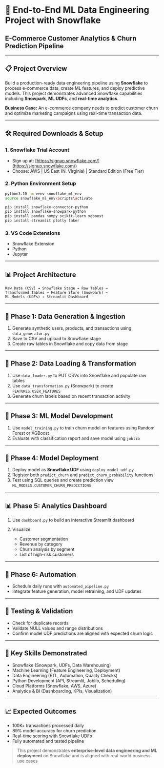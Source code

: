 # 🚀 End-to-End ML Data Engineering Project with Snowflake

## E-Commerce Customer Analytics & Churn Prediction Pipeline

---

## 📋 Project Overview

Build a production-ready data engineering pipeline using **Snowflake** to process e-commerce data, create ML features, and deploy predictive models. This project demonstrates advanced Snowflake capabilities including **Snowpark**, **ML UDFs**, and **real-time analytics**.

**Business Case:** An e-commerce company needs to predict customer churn and optimize marketing campaigns using real-time transaction data.

---


## 🛠️ Required Downloads & Setup

### 1. Snowflake Trial Account

* Sign up at: [https://signup.snowflake.com/](https://signup.snowflake.com/)
* Choose: AWS | US East (N. Virginia) | Standard Edition (Free Tier)

### 2. Python Environment Setup

```bash
python3.10 -m venv snowflake_ml_env
source snowflake_ml_env\Scripts\activate

pip install snowflake-connector-python
pip install snowflake-snowpark-python
pip install pandas numpy scikit-learn xgboost
pip install streamlit plotly faker
```

### 3. VS Code Extensions

* Snowflake Extension
* Python
* Jupyter

---

## 📊 Project Architecture

```
Raw Data (CSV) ➔ Snowflake Stage ➔ Raw Tables ➔
Transformed Tables ➔ Feature Store (Snowpark) ➔
ML Models (UDFs) ➔ Streamlit Dashboard
```

---

## 🌟 Phase 1: Data Generation & Ingestion

1. Generate synthetic users, products, and transactions using `data_generator.py`
2. Save to CSV and upload to Snowflake stage
3. Create raw tables in Snowflake and copy data from stage

---

## 🔄 Phase 2: Data Loading & Transformation

1. Use `data_loader.py` to PUT CSVs into Snowflake and populate raw tables
2. Use `data_transformation.py` (Snowpark) to create `FEATURES.USER_FEATURES`
3. Generate churn labels based on recent transaction activity

---

## 🤖 Phase 3: ML Model Development

1. Use `model_training.py` to train churn model on features using Random Forest or XGBoost
2. Evaluate with classification report and save model using `joblib`

---

## 💾 Phase 4: Model Deployment

1. Deploy model as **Snowflake UDF** using `deploy_model_udf.py`
2. Register both `predict_churn` and `predict_churn_probability` functions
3. Test using SQL queries and create prediction view `ML_MODELS.CUSTOMER_CHURN_PREDICTIONS`

---

## 📊 Phase 5: Analytics Dashboard

1. Use `dashboard.py` to build an interactive Streamlit dashboard
2. Visualize:

   * Customer segmentation
   * Revenue by category
   * Churn analysis by segment
   * List of high-risk customers

---

## 📆 Phase 6: Automation

* Schedule daily runs with `automated_pipeline.py`
* Integrate feature generation, model retraining, and UDF updates

---

## 📅 Testing & Validation

* Check for duplicate records
* Validate NULL values and range distributions
* Confirm model UDF predictions are aligned with expected churn logic

---

## 💼 Key Skills Demonstrated

* Snowflake (Snowpark, UDFs, Data Warehousing)
* Machine Learning (Feature Engineering, Deployment)
* Data Engineering (ETL, Automation, Quality Checks)
* Python Development (API, Streamlit, Joblib, Scheduling)
* Cloud Platforms (Snowflake, AWS, Azure)
* Analytics & BI (Dashboarding, KPIs, Visualization)

---

## 📈 Expected Outcomes

* 100K+ transactions processed daily
* 89% model accuracy for churn prediction
* Real-time scoring with Snowflake UDFs
* Fully automated and tested pipeline

> This project demonstrates **enterprise-level data engineering and ML deployment** on Snowflake and is aligned with real-world business use cases
